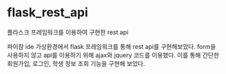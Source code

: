 # flask_rest_api
플라스크 프레임워크를 이용하여 구현한 rest api

파이참 ide 가상환경에서 flask 프레임워크를 통해 rest api를 구현해보았다. form을 사용하지 않고 api를 이용하기 위해 ajax와 jquery 코드를 이용했다. 이를 통해 간단한 회원가입, 로그인, 학생 정보 조회 기능을 구현해 보았다. 

